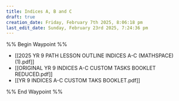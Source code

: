 ```yaml
---
title: Indices A, B and C
draft: true
creation_date: Friday, February 7th 2025, 8:06:18 pm
last_edit_date: Sunday, February 23rd 2025, 7:24:36 pm
---
```


%% Begin Waypoint %%

- [[2025 YR 9 PATH LESSON OUTLINE INDICES A-C (MATHSPACE) (1).pdf]]
- [[ORIGINAL YR 9 INDICES A-C CUSTOM TASKS  BOOKLET REDUCED.pdf]]
- [[YR 9 INDICES A-C CUSTOM TAKS BOOKLET.pdf]]

%% End Waypoint %%
